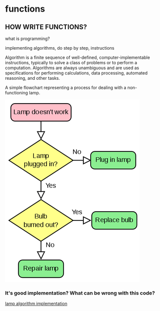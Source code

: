 # functions
## HOW WRITE FUNCTIONS? 

what is programming? 

implementing algorithms, do step by step, instructions

Algorithm is a finite sequence of well-defined, computer-implementable instructions, typically to solve a class of problems or to 
perform a computation.
Algorithms are always unambiguous and are used as specifications for performing calculations,
data processing, automated reasoning, and other tasks.


A simple flowchart representing a process for dealing with a non-functioning lamp.



![Alt text](./images/flowchart.png?raw=true "Title")
### It's good implementation? What can be wrong with this code?
[lamp algorithm implementation](lamp.py)

